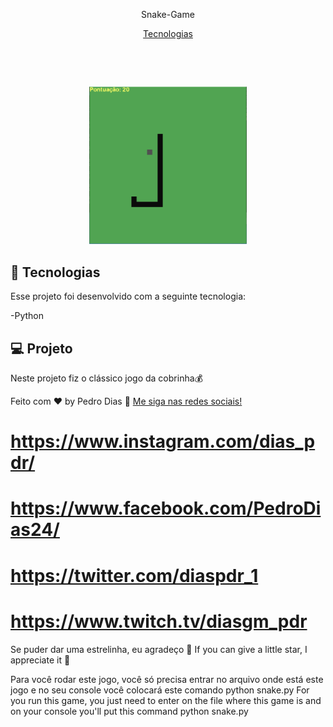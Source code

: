 <p align="center"> 
    Snake-Game
</p> 

<p align="center">
  <a href="#-tecnologias">Tecnologias</a>
</p>

<p align="center">
 <img src="" alt="" />

  <img alt="" src="">
</p>

<br>

<p align="center">
  <img alt="./image.png" src="./image.png" width="50%">
</p>

## 🚀 Tecnologias

Esse projeto foi desenvolvido com a seguinte tecnologia:

-Python 


## 💻 Projeto
Neste projeto fiz o clássico jogo da cobrinha💰


Feito com ♥ by Pedro Dias :wave: [Me siga nas redes sociais!](😎) <br>
# https://www.instagram.com/dias_pdr/ <br> 
# https://www.facebook.com/PedroDias24/ <br>
# https://twitter.com/diaspdr_1 <br>
# https://www.twitch.tv/diasgm_pdr <br>

Se puder dar uma estrelinha, eu agradeço 🤩
If you can give a little star, I appreciate it 🤩

Para você rodar este jogo, você só precisa entrar no arquivo onde está este jogo e no seu console você colocará este comando python snake.py
For you run this game, you just need to enter on the file where this game is and on your console you'll put this command python snake.py
